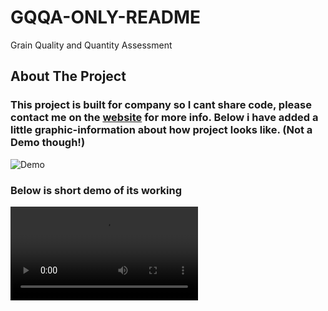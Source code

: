 # GQQA-ONLY-README
Grain Quality and Quantity Assessment

<!-- ABOUT THE PROJECT -->
## About The Project

### This project is built for company so I cant share code, please contact me on the [website](https://dheerajpant.github.io) for more info. Below i have added a little graphic-information about how project looks like. (Not a Demo though!)
![Demo](https://github.com/DheerajKumarPant/GQQA-ONLY-README-/blob/main/GQQA.gif)

### Below is short demo of its working
![Short Demo](https://github.com/DheerajKumarPant/GQQA-ONLY-README/blob/main/Demo.mkv)


